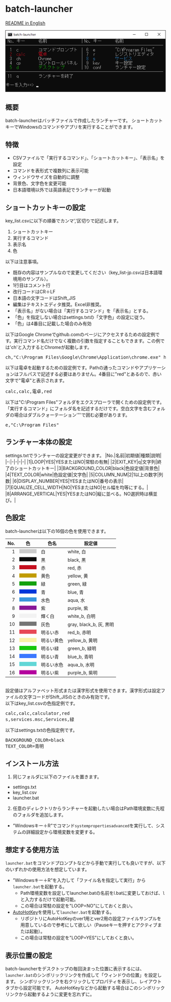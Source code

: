 # batch-launcher

[README in English](README-en.md)

![batch-launcher](png/launcher-jp.png)

## 概要
batch-launcherはバッチファイルで作成したランチャーです。
ショートカットキーでWindowsのコマンドやアプリを実行することができます。

## 特徴
* CSVファイルで「実行するコマンド」、「ショートカットキー」、「表示名」を設定
* コマンドを表形式で複数列に表示可能
* ウィンドウサイズを自動的に調整
* 背景色、文字色を変更可能
* 日本語環境以外では英語表記でランチャーが起動

## ショートカットキーの設定
key_list.csvに以下の順番でカンマ','区切りで記述します。

1. ショートカットキー
2. 実行するコマンド
3. 表示名
4. 色

以下は注意事項。

* 既存の内容はサンプルなので変更してください（key_list-jp.csvは日本語環境用のサンプル）。
* 1行目はコメント行
* 改行コードはCR＋LF
* 日本語の文字コードはShift_JIS
* 編集はテキストエディタ推奨。Excel非推奨。
* 「表示名」がない場合は「実行するコマンド」を「表示名」とする。
* 「色」を指定しない場合はsettings.txtの「文字色」の設定に従う。
* 「色」は4番目に記載した場合のみ有効

以下はGoogle Chromeでgithub.comのページにアクセスするための設定例です。実行コマンド名だけでなく複数の引数を指定することもできます。この例では'ch'と入力するとChromeが起動します。

<pre>
ch,"C:\Program Files\Google\Chrome\Application\chrome.exe" https://github.com/,Chrome
</pre>

以下は電卓を起動するための設定例です。Pathの通ったコマンドやアプリケーションはフルパスで記述する必要はありません。4番目に"red"とあるので、赤い文字で"電卓"と表示されます。

<pre>
calc,calc,電卓,red
</pre>

以下は"C:\Program Files"フォルダをエクスプローラで開くための設定例です。「実行するコマンド」にフォルダ名を記述するだけです。空白文字を含むフォルダの場合はダブルクォーテーション'"'で囲む必要があります。

<pre>
e,"C:\Program Files"
</pre>

## ランチャー本体の設定
settings.txtでランチャーの設定変更ができます。
|No.|名前|初期値|種類|説明|
|-:|-|-|-|-|
|1|LOOP|YES|YESまたはNO|常駐の有無|
|2|EXIT_KEY|q|文字列|終了のショートカットキー|
|3|BACKGROUND_COLOR|black|色設定値|背景色|
|4|TEXT_COLOR|white|色設定値|文字色|
|5|COLUMN_NUM|2|1以上の数字|列数|
|6|DISPLAY_NUMBER|YES|YESまたはNO|番号の表示|
|7|EQUALIZE_CELL_WIDTH|NO|YESまたはNO|セル幅を均等にする。|
|8|ARRANGE_VERTICAL|YES|YESまたはNO|縦に並べる。NO選択時は横並び。|

## 色設定
batch-launcherは以下の16個の色を使用できます。

|No.|色|色名|設定値|
|-:|-|-|-|
|1|![](png/white.png)|白|white, 白|
|2|![](png/black.png)|黒|black, 黒|
|3|![](png/red.png)|赤|red, 赤|
|4|![](png/yellow.png)|黄色|yellow, 黄|
|5|![](png/green.png)|緑|green, 緑|
|6|![](png/blue.png)|青|blue, 青|
|7|![](png/aqua.png)|水色|aqua, 水|
|8|![](png/purple.png)|紫|purple, 紫|
|9|![](png/white_b.png)|輝く白|white_b, 白明|
|10|![](png/gray.png)|灰色|gray, black_b, 灰, 黒明|
|11|![](png/red_b.png)|明るい赤|red_b, 赤明|
|12|![](png/yellow_b.png)|明るい黄色|yellow_b, 黄明|
|13|![](png/green_b.png)|明るい緑|green_b, 緑明|
|14|![](png/blue_b.png)|明るい青|blue_b, 青明|
|15|![](png/aqua_b.png)|明るい水色|aqua_b, 水明|
|16|![](png/purple_b.png)|明るい紫|purple_b, 紫明|

<br>
設定値はアルファベット形式または漢字形式を使用できます。漢字形式は設定ファイルの文字コードがShift_JISのときのみ有効です。
<br>
以下はkey_list.csvの色指定例です。
<pre>
calc,calc,calculator,red
s,services.msc,Services,緑
</pre>

以下はsettings.txtの色指定例です。
<pre>
BACKGROUND_COLOR=black
TEXT_COLOR=青明
</pre>

## インストール方法
1. 同じフォルダに以下のファイルを置きます。
* settings.txt
* key_list.csv
* launcher.bat

2. 任意のディレクトリからランチャーを起動したい場合はPath環境変数に先程のフォルダを追加します。
* ”Windowsキー＋R”でコマンド`systempropertiesadvanced`を実行して、システムの詳細設定から環境変数を変更する。

## 想定する使用方法
`launcher.bat`をコマンドプロンプトなどから手動で実行しても良いですが、以下のいずれかの使用方法を想定しています。
* ”Windowsキー＋R”を入力して「ファイル名を指定して実行」から`launcher.bat`を起動する。
  * Path環境変数を設定してlauncher.batの名前をl.batに変更しておけば、`l`と入力するだけで起動可能。
  * この場合は常駐の設定を"LOOP=NO"にしておくと良い。
* [AutoHotKey](https://www.autohotkey.com/)を使用して`launcher.bat`を起動する。
  * リポジトリにAutoHotKeyのver1用とver2用の設定ファイルサンプルを用意しているので参考にして欲しい（Pauseキーを押すとアクティブまたは起動）。
  * この場合は常駐の設定を"LOOP=YES"にしておくと良い。

## 表示位置の設定
batch-launcherをデスクトップの毎回決まった位置に表示するには、
`launcher.bat`のシンボリックリンクを作成して「ウィンドウの位置」を設定します。
シンボリックリンクを右クリックしてプロパティを表示し、レイアウトタブから設定可能です。
AutoHotKeyなどから起動する場合はこのシンボリックリンクから起動するように変更を忘れずに。
